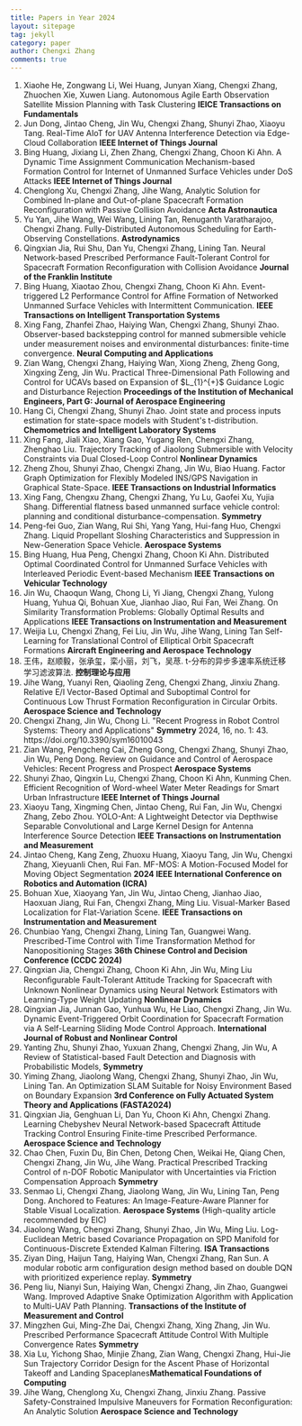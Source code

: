 ```yaml
---
title: Papers in Year 2024
layout: sitepage
tag: jekyll
category: paper
author: Chengxi Zhang
comments: true
---
```

<ol>
    <li>Xiaohe He, Zongwang Li, Wei Huang, Junyan Xiang, Chengxi Zhang, Zhuochen Xie, Xuwen Liang. Autonomous Agile Earth Observation Satellite Mission Planning with Task Clustering <b>IEICE Transactions on Fundamentals</b></li>
    <li>Jun Dong, Jintao Cheng, Jin Wu, Chengxi Zhang, Shunyi Zhao, Xiaoyu Tang. Real-Time AIoT for UAV Antenna Interference Detection via Edge-Cloud Collaboration <b>IEEE Internet of Things Journal</b>
</li>
	<li>Bing Huang, Jixiang Li, Zhen Zhang, Chengxi Zhang, Choon Ki Ahn. A Dynamic Time Assignment Communication Mechanism-based Formation Control for Internet of Unmanned Surface Vehicles under DoS Attacks <b>IEEE Internet of Things Journal</b></li>
    <li>Chenglong Xu, Chengxi Zhang, Jihe Wang, Analytic Solution for Combined In-plane and Out-of-plane Spacecraft Formation Reconfiguration with Passive Collision Avoidance <b>Acta Astronautica</b></li>
	<li>Yu Yan, Jihe Wang, Wei Wang, Lining Tan, Renuganth Varatharajoo, Chengxi Zhang. Fully-Distributed Autonomous Scheduling for Earth-Observing Constellations. <b>Astrodynamics</b></li>
	<li>Qingxian Jia, Rui Shu, Dan Yu, Chengxi Zhang, Lining Tan. Neural Network-based Prescribed Performance Fault-Tolerant Control for Spacecraft Formation Reconfiguration with Collision Avoidance <b>Journal of the Franklin Institute</b></li>
	<li>Bing Huang, Xiaotao Zhou, Chengxi Zhang, Choon Ki Ahn. Event-triggered L2 Performance Control for Affine Formation of Networked Unmanned Surface Vehicles with Intermittent Communication. <b>IEEE Transactions on Intelligent Transportation Systems</b></li>
	<li>Xing Fang, Zhanfei Zhao, Haiying Wan, Chengxi Zhang, Shunyi Zhao. Observer-based backstepping control for manned submersible vehicle under measurement noises and environmental disturbances: finite-time convergence.  <b>Neural Computing and Applications</b></li>
	<li>Zian Wang, Chengxi Zhang, Haiying Wan, Xiong Zheng, Zheng Gong, Xingxing Zeng, Jin Wu. Practical Three-Dimensional Path Following and Control for UCAVs based on Expansion of $L_{1}^{+}$ Guidance Logic and Disturbance Rejection <b>Proceedings of the Institution of Mechanical Engineers, Part G: Journal of Aerospace Engineering</b></li>
    <li>Hang Ci, Chengxi Zhang, Shunyi Zhao. Joint state and process inputs estimation for state-space models with Student's t-distribution. <b>Chemometrics and Intelligent Laboratory Systems</b></li>
    <li>Xing Fang, Jiali Xiao, Xiang Gao, Yugang Ren, Chengxi Zhang, Zhenghao Liu. Trajectory Tracking of Jiaolong Submersible with Velocity Constraints via Dual Closed-Loop Control <b>Nonlinear Dynamics</b></li>
	<li>Zheng Zhou, Shunyi Zhao, Chengxi Zhang, Jin Wu, Biao Huang. Factor Graph Optimization for Flexibly Modeled INS/GPS Navigation in Graphical State-Space. <b>IEEE Transactions on Industrial Informatics</b></li>
    <li>Xing Fang, Chengxu Zhang, Chengxi Zhang, Yu Lu, Gaofei Xu, Yujia Shang. Differential flatness based unmanned surface vehicle control: planning and conditional disturbance-compensation. <b>Symmetry</b></li>
	<li>Peng-fei Guo, Zian Wang, Rui Shi, Yang Yang, Hui-fang Huo, Chengxi Zhang.  Liquid Propellant Sloshing Characteristics and Suppression in New-Generation Space Vehicle. <b>Aerospace Systems</b></li>
     <li>Bing Huang, Hua Peng, Chengxi Zhang, Choon Ki Ahn. Distributed Optimal Coordinated Control for Unmanned Surface Vehicles with Interleaved Periodic Event-based Mechanism <b>IEEE Transactions on Vehicular Technology
</b></li>	
    <li>Jin Wu, Chaoqun Wang, Chong Li, Yi Jiang, Chengxi Zhang, Yulong Huang, Yuhua Qi, Bohuan Xue, Jianhao Jiao, Rui Fan, Wei Zhang. On Similarity Transformation Problems: Globally Optimal Results and Applications <b>IEEE Transactions on Instrumentation and Measurement</b></li>
	<li>Weijia Lu, Chengxi Zhang, Fei Liu, Jin Wu, Jihe Wang, Lining Tan Self-Learning for Translational Control of Elliptical Orbit Spacecraft Formations <b>Aircraft Engineering and Aerospace Technology</b></li>
    <li>王伟，赵顺毅，张承玺，栾小丽，刘飞，吴荩. t-分布的异步多速率系统迁移学习滤波算法.  <b>控制理论与应用</b> </li>
    <li>Jihe Wang, Yuanyi Ren, Qiaoling Zeng, Chengxi Zhang, Jinxiu Zhang. Relative E/I Vector-Based Optimal and Suboptimal Control for Continuous Low Thrust Formation Reconfiguration in Circular Orbits. <b>Aerospace Science and Technology</b></li>
	<li>Chengxi Zhang, Jin Wu, Chong Li. "Recent Progress in Robot Control Systems: Theory and Applications" <b>Symmetry</b> 2024, 16, no. 1: 43. https://doi.org/10.3390/sym16010043 </li>
	<li>Zian Wang, Pengcheng Cai, Zheng Gong, Chengxi Zhang, Shunyi Zhao, Jin Wu, Peng Dong. Review on Guidance and Control of Aerospace Vehicles: Recent Progress and Prospect
<b>Aerospace Systems</b></li>
	<li>Shunyi Zhao, Qingxin Lu, Chengxi Zhang, Choon Ki Ahn, Kunming Chen. Efficient Recognition of Word-wheel Water Meter Readings for Smart Urban Infrastructure
<b>IEEE Internet of Things Journal</b></li>
    <li>Xiaoyu Tang, Xingming Chen, Jintao Cheng, Rui Fan, Jin Wu, Chengxi Zhang, Zebo Zhou. YOLO-Ant: A Lightweight Detector via Depthwise Separable Convolutional and Large Kernel Design for Antenna Interference Source Detection <b>IEEE Transactions on Instrumentation and Measurement</b>  </li>
	<li>Jintao Cheng, Kang Zeng, Zhuoxu Huang, Xiaoyu Tang, Jin Wu, Chengxi Zhang, Xieyuanli Chen, Rui Fan.  MF-MOS: A Motion-Focused Model for Moving Object Segmentation <b>2024 IEEE International Conference on Robotics and Automation (ICRA)</b></li>
	<li>Bohuan Xue, Xiaoyang Yan, Jin Wu, Jintao Cheng, Jianhao Jiao, Haoxuan Jiang, Rui Fan, Chengxi Zhang, Ming Liu. Visual-Marker Based Localization for Flat-Variation Scene.  <b>IEEE Transactions on Instrumentation and Measurement</b></li>
	<li>Chunbiao Yang, Chengxi Zhang, Lining Tan, Guangwei Wang. Prescribed-Time Control with Time Transformation Method for Nanopositioning Stages <b>36th Chinese Control and Decision Conference (CCDC 2024)</b></li>
	<li>Qingxian Jia, Chengxi Zhang, Choon Ki Ahn, Jin Wu, Ming Liu Reconﬁgurable Fault-Tolerant Attitude Tracking for Spacecraft with Unknown Nonlinear Dynamics using Neural Network Estimators with Learning-Type Weight Updating <b>Nonlinear Dynamics</b></li>
	<li>Qingxian Jia, Junnan Gao, Yunhua Wu, He Liao, Chengxi Zhang, Jin Wu. Dynamic Event-Triggered Orbit Coordination for Spacecraft Formation via A Self-Learning Sliding Mode Control Approach. <b>International Journal of Robust and Nonlinear Control</b></li>
    <li>Yanting Zhu, Shunyi Zhao, Yuxuan Zhang, Chengxi Zhang, Jin Wu, A Review of Statistical-based Fault Detection and Diagnosis with Probabilistic Models, <b>Symmetry</b></li>
<li>Yiming Zhang, Jiaolong Wang, Chengxi Zhang, Shunyi Zhao, Jin Wu, Lining Tan. An Optimization SLAM Suitable for Noisy Environment Based on Boundary Expansion <b>3rd Conference on Fully Actuated System Theory and Applications (FASTA2024)</b></li>
<li>Qingxian Jia, Genghuan Li, Dan Yu, Choon Ki Ahn, Chengxi Zhang. Learning Chebyshev Neural Network-based Spacecraft Attitude Tracking Control Ensuring Finite-time Prescribed Performance. <b>Aerospace Science and Technology</b> </li>
    <li>Chao Chen, Fuxin Du, Bin Chen, Detong Chen, Weikai He, Qiang Chen, Chengxi Zhang, Jin Wu, Jihe Wang. Practical Prescribed Tracking Control of n-DOF Robotic Manipulator with Uncertainties via Friction Compensation Approach <b>Symmetry</b></li>
	<li>Senmao Li, Chengxi Zhang, Jiaolong Wang, Jin Wu, Lining Tan, Peng Dong. Anchored to Features: An Image-Feature-Aware Planner for Stable Visual Localization. <b>Aerospace Systems</b> (High-quality article recommended by EIC)</li>
    <li>Jiaolong Wang, Chengxi Zhang, Shunyi Zhao, Jin Wu, Ming Liu. Log-Euclidean Metric based Covariance Propagation on SPD Manifold for Continuous-Discrete Extended Kalman Filtering. <b>ISA Transactions</b></li>
    <li>Ziyan Ding, Haijun Tang, Haiying Wan, Chengxi Zhang, Ran Sun. A modular robotic arm configuration design method based on double DQN with prioritized experience replay. <b>Symmetry</b></li>
<li>Peng liu, Nianyi Sun, Haiying Wan, Chengxi Zhang, Jin Zhao, Guangwei Wang. Improved Adaptive Snake Optimization Algorithm with Application to Multi-UAV Path Planning. <b>Transactions of the Institute of Measurement and Control</b></li>
<li>Mingzhen Gui, Ming-Zhe Dai, Chengxi Zhang, Xing Zhang, Jin Wu. Prescribed Performance Spacecraft Attitude Control With Multiple Convergence Rates <b>Symmetry</b></li>
<li>Xia Lu, Yichong Shao, Minjie Zhang, Zian Wang, Chengxi Zhang, Hui-Jie Sun Trajectory Corridor Design for the Ascent Phase of Horizontal Takeoff and Landing Spaceplanes<b>Mathematical Foundations of Computing
</b></li>
<li>Jihe Wang, Chenglong Xu, Chengxi Zhang, Jinxiu Zhang. Passive Safety-Constrained Impulsive Maneuvers for Formation Reconfiguration: An Analytic Solution <b>Aerospace Science and Technology</b></li>
</ol>







